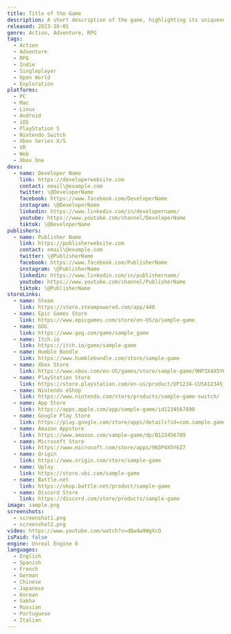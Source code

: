 ```yaml
---
title: Title of the Game
description: A short description of the game, highlighting its uniqueness and gameplay mechanics.
released: 2023-10-01
genre: Action, Adventure, RPG
tags:
  - Action
  - Adventure
  - RPG
  - Indie
  - Singleplayer
  - Open World
  - Exploration
platforms:
  - PC
  - Mac
  - Linux
  - Android
  - iOS
  - PlayStation 5
  - Nintendo Switch
  - Xbox Series X/S
  - VR
  - Web
  - Xbox One
devs:
  - name: Developer Name
    link: https://developerwebsite.com
    contact: email\@example.com
    twitter: \@DeveloperName
    facebook: https://www.facebook.com/DeveloperName
    instagram: \@DeveloperName
    linkedin: https://www.linkedin.com/in/developername/
    youtube: https://www.youtube.com/channel/DeveloperName
    tiktok: \@DeveloperName
publishers:
  - name: Publisher Name
    link: https://publisherwebsite.com
    contact: email\@example.com
    twitter: \@PublisherName
    facebook: https://www.facebook.com/PublisherName
    instagram: \@PublisherName
    linkedin: https://www.linkedin.com/in/publishername/
    youtube: https://www.youtube.com/channel/PublisherName
    tiktok: \@PublisherName
storeLinks:
  - name: Steam
    link: https://store.steampowered.com/app/440
  - name: Epic Games Store
    link: https://www.epicgames.com/store/en-US/p/sample-game
  - name: GOG
    link: https://www.gog.com/game/sample_game
  - name: Itch.io
    link: https://itch.io/game/sample-game
  - name: Humble Bundle
    link: https://www.humblebundle.com/store/sample-game
  - name: Xbox Store
    link: https://www.xbox.com/en-US/games/store/sample-game/9NP3X4X5Y6Z7
  - name: PlayStation Store
    link: https://store.playstation.com/en-us/product/UP1234-CUSA12345_00
  - name: Nintendo eShop
    link: https://www.nintendo.com/store/products/sample-game-switch/
  - name: App Store
    link: https://apps.apple.com/app/sample-game/id1234567890
  - name: Google Play Store
    link: https://play.google.com/store/apps/details?id=com.sample.game
  - name: Amazon Appstore
    link: https://www.amazon.com/sample-game/dp/B123456789
  - name: Microsoft Store
    link: https://www.microsoft.com/store/apps/9N3P4X5Y6Z7
  - name: Origin
    link: https://www.origin.com/store/sample-game
  - name: Uplay
    link: https://store.ubi.com/sample-game
  - name: Battle.net
    link: https://shop.battle.net/product/sample-game
  - name: Discord Store
    link: https://discord.com/store/products/sample-game
image: sample.png
screenshots:
  - screenshot1.png
  - screenshot2.png
video: https://www.youtube.com/watch?v=dQw4w9WgXcQ
isPaid: false
engine: Unreal Engine 6
languages:
  - English
  - Spanish
  - French
  - German
  - Chinese
  - Japanese
  - Korean
  - Sakha
  - Russian
  - Portuguese
  - Italian
---
```

